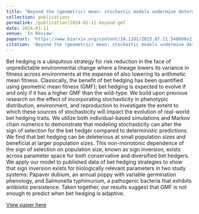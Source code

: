 ```yaml
---
title: "Beyond the (geometric) mean: stochastic models undermine deterministic predictions of bet hedger evolution"
collection: publications
permalink: /publication/2024-01-11-beyond-gmf
date: 2024-01-11
venue: 'In Review'
paperurl: 'https://www.biorxiv.org/content/10.1101/2023.07.11.548608v2'
citation: 'Beyond the (geometric) mean: stochastic models undermine deterministic predictions of bet hedger evolution. Maya Weissman, Yevgeniy Raynes, Daniel Weinreich. bioRxiv. 2023.07.11.548608; doi: https://doi.org/10.1101/2023.07.11.548608'
---
```

Bet hedging is a ubiquitous strategy for risk reduction in the face of unpredictable environmental change where a lineage lowers its variance in fitness across environments at the expense of also lowering its arithmetic mean fitness. Classically, the benefit of bet hedging has been quantified using geometric mean fitness (GMF); bet hedging is expected to evolve if and only if it has a higher GMF than the wild-type. We build upon previous research on the effect of incorporating stochasticity in phenotypic distribution, environment, and reproduction to investigate the extent to which these sources of stochasticity will impact the evolution of real-world bet hedging traits. We utilize both individual-based simulations and Markov chain numerics to demonstrate that modeling stochasticity can alter the sign of selection for the bet hedger compared to deterministic predictions. We find that bet hedging can be deleterious at small population sizes and beneficial at larger population sizes. This non-monotonic dependence of the sign of selection on population size, known as sign inversion, exists across parameter space for both conservative and diversified bet hedgers. We apply our model to published data of bet hedging strategies to show that sign inversion exists for biologically relevant parameters in two study systems: Papaver dubium, an annual poppy with variable germination phenology, and Salmonella typhimurium, a pathogenic bacteria that exhibits antibiotic persistence. Taken together, our results suggest that GMF is not enough to predict when bet hedging is adaptive.

[View paper here](https://www.biorxiv.org/content/10.1101/2023.07.11.548608v2)
